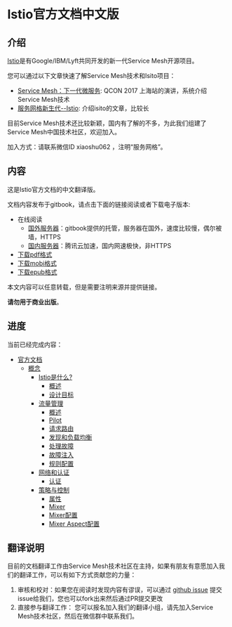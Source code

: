 # Istio官方文档中文版

## 介绍

[Istio](https://istio.io)是有Google/IBM/Lyft共同开发的新一代Service Mesh开源项目。

您可以通过以下文章快速了解Service Mesh技术和Isito项目：

- [Service Mesh：下一代微服务][servicemesh]: QCON 2017 上海站的演讲，系统介绍Service Mesh技术
- [服务网格新生代--Istio][istio]: 介绍isito的文章，比较长

目前Service Mesh技术还比较新颖，国内有了解的不多，为此我们组建了Service Mesh中国技术社区，欢迎加入。

加入方式：请联系微信ID xiaoshu062 ，注明“服务网格”。

## 内容

这是Istio官方文档的中文翻译版。

文档内容发布于gitbook，请点击下面的链接阅读或者下载电子版本:

- 在线阅读
	- [国外服务器][gitbook]：gitbook提供的托管，服务器在国外，速度比较慢，偶尔被墙，HTTPS
	- [国内服务器][qcloud]：腾讯云加速，国内网速极快，非HTTPS
- [下载pdf格式][istio-pdf]
- [下载mobi格式][istio-mobi]
- [下载epub格式][istio-epub]

本文内容可以任意转载，但是需要注明来源并提供链接。

**请勿用于商业出版**。

[servicemesh]: https://mp.weixin.qq.com/s?__biz=MzA3MDg4Nzc2NQ==&mid=2652136204&idx=2&sn=a7d438896f7d376181a8ccfa74faba59&chksm=84d53336b3a2ba20394cce3f9b143df36d56585e28c274989deb1f48a4c591db94643b6a4013&mpshare=1&scene=1&srcid=1018tYegaSIkQ2ImbXp4L5mS&pass_ticket=F8CjNuTDg%2Fskt94bwJ%2B1yiPKpHJhaaRYpxDCqtNGMrMGkGsZDLF5EW1HCByba35u#rd
[istio]: https://mp.weixin.qq.com/s?__biz=MzA3MDg4Nzc2NQ==&mid=2652136078&idx=1&sn=b261631ffe4df0638c448b0c71497021&chksm=84d532b4b3a2bba2c1ed22a62f4845eb9b6f70f92ad9506036200f84220d9af2e28639a22045&mpshare=1&scene=1&srcid=0922JYb4MpqpQCauaT9B4Xrx&pass_ticket=F8CjNuTDg%2Fskt94bwJ%2B1yiPKpHJhaaRYpxDCqtNGMrMGkGsZDLF5EW1HCByba35u#rd
[gitbook]: https://doczhcn.gitbooks.io/istio/
[qcloud]: http://istio.doczh.cn/
[istio-pdf]: https://www.gitbook.com/download/pdf/book/doczhcn/istio
[istio-mobi]: https://www.gitbook.com/download/mobi/book/doczhcn/istio
[istio-epub]: https://www.gitbook.com/download/epub/book/doczhcn/istio

## 进度

当前已经完成内容：

* [官方文档](docs/index.md)
	* [概念](docs/concepts/index.md)
		* [Istio是什么?](docs/concepts/what-is-istio/index.md)
            * [概述](docs/concepts/what-is-istio/overview.md)
            * [设计目标](docs/concepts/what-is-istio/goals.md)
        * [流量管理](docs/concepts/traffic-management/index.md)
            * [概述](docs/concepts/traffic-management/overview.md)
            * [Pilot](docs/concepts/traffic-management/pilot.md)
            * [请求路由](docs/concepts/traffic-management/request-routing.md)
            * [发现和负载均衡](docs/concepts/traffic-management/load-balancing.md)
            * [处理故障](docs/concepts/traffic-management/handling-failures.md)
            * [故障注入](docs/concepts/traffic-management/fault-injection.md)
            * [规则配置](docs/concepts/traffic-management/rules-configuration.md)
		* [网络和认证](docs/concepts/network-and-auth/index.md)
			* [认证](docs/concepts/network-and-auth/auth.md)
		* [策略与控制](docs/concepts/policy-and-control/index.md)
            * [属性](docs/concepts/policy-and-control/attributes.md)
            * [Mixer](docs/concepts/policy-and-control/mixer.md)
            * [Mixer配置](docs/concepts/policy-and-control/mixer-config.md)
            * [Mixer Aspect配置](docs/concepts/policy-and-control/mixer-aspect-config.md)

## 翻译说明

目前的文档翻译工作由Service Mesh技术社区在主持，如果有朋友有意愿加入我们的翻译工作，可以有如下方式贡献您的力量：

1. 审核和校对：如果您在阅读时发现内容有谬误，可以通过 [github issue](https://github.com/doczhcn/istio/issues) 提交issue给我们，您也可以fork出来然后通过PR提交更改
2. 直接参与翻译工作： 您可以报名加入我们的翻译小组，请先加入Service Mesh技术社区，然后在微信群中联系我们。

